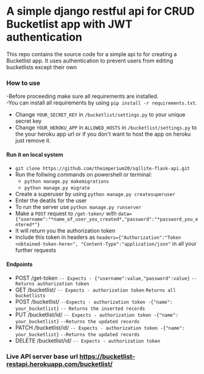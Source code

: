 # A simple django restful api for CRUD Bucketlist app with JWT authentication
This repo contains the source code for a simple api to for creating a Bucketlist app. 
It uses authentication to prevent users from editing bucketlists except their own

### How to use 
-Before proceeding make sure all requirements are installed. <br>
-You can install all requirements by using `pip install -r requirements.txt`.<br>
- Change `YOUR_SECRET_KEY` in `/bucketlist/settings.py` to your unique secret key
- Change `YOUR_HEROKU_APP` in `ALLOWED_HOSTS` in `/bucketlist/settings.py` to the your heroku app url or if you don't want to host the app on heroku just remove it.
#### Run it on local system
- `git clone https://github.com/theimperium20/sqllite-flask-api.git`
- Run the follwing commands on powershell or terminal:
  - `python manage.py makemigrations`
  - `python manage.py migrate`
- Create a superuser by using `python manage.py createsuperuser`
- Enter the deatils for the user
- To run the server use `python manage.py runserver`
- Make a `POST` request to `/get-token/` with `data={"username":"*name_of_user_you_created*,"password":"*password_you_entered*"}`
- It will return you the authorization token
- Include this token in headers as `headers={"Authorization":"Token <obtained-token-here>", "Content-Type":"application/json"` in all your further requests

#### Endpoints 
- POST /get-token `-- Expects - {"username":value,"password":value}` `-- Returns authorization token`
- GET /bucketlist/ `-- Expects - authorization token` `Returns all bucketlists`
- POST /bucketlist/ `--Expects - authorization token -{"name": your_bucketlist}` `-- Returns the inserted records`
- PUT /bucketlist/id/ `-- Expects - authorization token -{"name": your_bucketlist}` `--Returns the updated records`
- PATCH /bucketlist/id/ `-- Expects - authorization token -{"name": your_bucketlist}` `--Returns the updated records`
- DELETE /bucketlist/id/ `-- Expects - authorization token`

### Live API server base url https://bucketlist-restapi.herokuapp.com/bucketlist/
